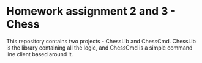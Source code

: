 # Homework assignment 2 and 3 - Chess

This repository contains two projects - ChessLib and ChessCmd. ChessLib is the library containing all the logic, and ChessCmd is a simple command line client based around it.